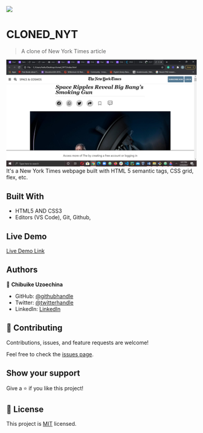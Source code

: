 ![](https://img.shields.io/badge/Microverse-blueviolet)

# CLONED_NYT

> A clone of New York Times article

![screenshot](Assets/ProjectScreenShot.jpg)
It's a New York Times webpage built with HTML 5 semantic tags, CSS grid, flex, etc.

## Built With

- HTML5 AND CSS3
- Editors (VS Code), Git, Github,

## Live Demo

[Live Demo Link](https://chike1990.github.io/cloned_NYT/)

## Authors

👤 **Chibuike Uzoechina**

- GitHub: [@githubhandle](https://github.com/Chike1990)
- Twitter: [@twitterhandle](https://twitter.com/@ChibuikeUzoechi)
- LinkedIn: [LinkedIn](https://www.linkedin.com/in/chibuike-uzoechina-630857102)

## 🤝 Contributing

Contributions, issues, and feature requests are welcome!

Feel free to check the [issues page](issues/).

## Show your support

Give a ⭐️ if you like this project!

## 📝 License

This project is [MIT](https://github.com/Chike1990/cloned_NYT/blob/master/LICENSE) licensed.
